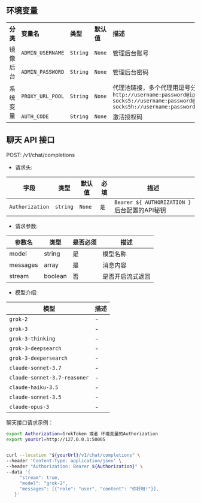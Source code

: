 
## 环境变量

<table>
  <tr align="left">
    <th>分类</th>
    <th>变量名</th>
    <th>类型</th>
    <th>默认值</th>
    <th>描述</th>
  </tr>
  <tr align="left">
    <td rowspan="2">镜像后台</td>
    <td><code>ADMIN_USERNAME</code></td>
    <td><code>String</code></td>
    <td><code>None</code></td>
    <td>管理后台账号</td>
  </tr>
  <tr align="left">
    <td><code>ADMIN_PASSWORD</code></td>
    <td><code>String</code></td>
    <td><code>None</code></td>
    <td>管理后台密码</td>
  </tr>
   <tr align="left">
    <td rowspan="2">系统变量</td>
    <td><code>PROXY_URL_POOL</code></td>
    <td><code>String</code></td>
    <td><code>None</code></td>
    <td>代理池链接，多个代理用逗号分隔<br><code>http://username:password@ip:port,</code><br/><code>socks5://username:password@ip:port,</code><br/><code>socks5h://username:password@ip:port</code></td>
   </tr>
     <tr align="left">
    <td><code>AUTH_CODE</code></td>
    <td><code>String</code></td>
    <td><code>None</code></td>
    <td> 激活授权码 </code></td>
  </tr>
  </tr>
  
</table>



## 聊天 API 接口

POST: /v1/chat/completions

- 请求头:

| 字段            | 类型     | 默认值 | 必填 | 描述                                                                                                                                                |
| --------------- | -------- | ------ | ---- | ---------------- |
| `Authorization` | `string` | `None` | `是` | `Bearer ${ AUTHORIZATION }` 后台配置的API秘钥 |



- 请求参数:

| 参数名            | 类型    | 是否必须 | 描述                                                               |
| ----------------- | ------- | -------- | ------------------------------------------------------------------ |
| model             | string  | 是       | 模型名称  |
| messages          | array   | 是       | 消息内容                                                           |
| stream            | boolean | 否       | 是否开启流式返回                                                   |



- 模型介绍:

| 模型             | 描述                                                                                                                                                |
| --------------- |  ---------------- |
| `grok-2`  | - |
| `grok-3`  | - |
| `grok-3-thinking`  | - |
| `grok-3-deepsearch`  | - |
| `grok-3-deepersearch`  | - |
| `claude-sonnet-3.7`  | - |
| `claude-sonnet-3.7-reasoner`  | - |
| `claude-haiku-3.5`  | - |
| `claude-sonnet-3.5`  | - |
| `claude-opus-3`  | - |


聊天接口请求示例：

```bash
export Authorization=GrokToken 或者 环境变量的Authorization
export yourUrl=http://127.0.0.1:50005


curl --location "${yourUrl}/v1/chat/completions" \
--header 'Content-Type: application/json' \
--header "Authorization: Bearer ${Authorization}" \
--data '{
     "stream": true,
     "model": "grok-2",
     "messages": [{"role": "user", "content": "你好呀!"}],
   }'
```
